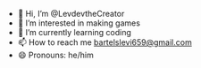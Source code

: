 - 👋 Hi, I’m @LevdevtheCreator
- 👀 I’m interested in making games 
- 🌱 I’m currently learning coding 
- 📫 How to reach me bartelslevi659@gmail.com
- 😄 Pronouns: he/him
  

<!---
LevdevtheCreator/LevdevtheCreator is a ✨ special ✨ repository because its `README.md` (this file) appears on your GitHub profile.
You can click the Preview link to take a look at your changes.
--->
